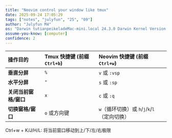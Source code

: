 ```yaml
---
title: "Neovim control your window like tmux"
date: 2025-09-24 17:05:29
tags: ["notes", "julyfun", "25", "09"]
author: "Julyfun M4"
os: "Darwin tutianpeikeladeMac-mini.local 24.3.0 Darwin Kernel Version 24.3.0: Thu Jan  2 20:22:58 PST 2025; root:xnu-11215.81.4~3/RELEASE_ARM64_T8132 arm64"
assume-you-know: [computer]
confidence: 2
---
```



| 操作目的 | Tmux 快捷键 (前缀 `Ctrl+b`) | Neovim 快捷键 (前缀 `Ctrl+w`) |
| :--- | :--- | :--- |
| **垂直分屏** | `%` | `v` 或 `:vsp` |
| **水平分屏** | `"` | `s` 或 `:sp` |
| **关闭当前窗格/窗口** | `x` | `c` 或 `:q` |
| **切换窗格/窗口** | `o` 或方向键 | `w`（循环切换）或 `h`/`j`/`k`/`l`（定向切换） |

Ctrl+w + K/J/H/L: 将当前窗口移动到上/下/左/右极限

